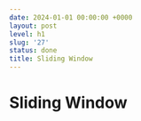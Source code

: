 ```yaml
---
date: 2024-01-01 00:00:00 +0000
layout: post
level: h1
slug: '27'
status: done
title: Sliding Window
---
```


# Sliding Window